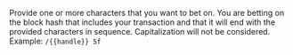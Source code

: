 
Provide one or more characters that you want to bet on. You are betting on the block hash that includes your transaction and that it will end with the provided characters in sequence. Capitalization will not be considered. Example: `/{{handle}} 5f`